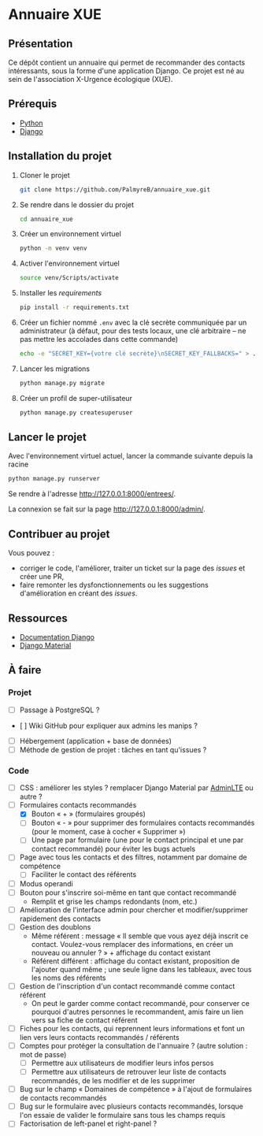 # Annuaire XUE

## Présentation

Ce dépôt contient un annuaire qui permet de recommander des contacts intéressants, sous la forme d'une application Django. Ce projet est né au sein de l'association X-Urgence écologique (XUE).

## Prérequis

- [Python](https://www.python.org/downloads/)
- [Django](https://docs.djangoproject.com/en/4.1/topics/install/)

## Installation du projet

1. Cloner le projet

   ```sh
   git clone https://github.com/PalmyreB/annuaire_xue.git
   ```

2. Se rendre dans le dossier du projet

   ```sh
   cd annuaire_xue
   ```

3. Créer un environnement virtuel

   ```sh
   python -m venv venv
   ```

4. Activer l'environnement virtuel

   ```sh
   source venv/Scripts/activate
   ```

5. Installer les _requirements_

   ```sh
   pip install -r requirements.txt
   ```

6. Créer un fichier nommé `.env` avec la clé secrète communiquée par un administrateur (à défaut, pour des tests locaux, une clé arbitraire – ne pas mettre les accolades dans cette commande)

   ```sh
   echo -e "SECRET_KEY={votre clé secrète}\nSECRET_KEY_FALLBACKS=" > .env
   ```

7. Lancer les migrations

   ```sh
   python manage.py migrate
   ```

8. Créer un profil de super-utilisateur

   ```sh
   python manage.py createsuperuser
   ```

## Lancer le projet

Avec l'environnement virtuel actuel, lancer la commande suivante depuis la racine

```sh
python manage.py runserver
```

Se rendre à l'adresse <http://127.0.0.1:8000/entrees/>.

La connexion se fait sur la page <http://127.0.0.1:8000/admin/>.

## Contribuer au projet

Vous pouvez :

- corriger le code, l'améliorer, traiter un ticket sur la page des _issues_ et créer une PR,
- faire remonter les dysfonctionnements ou les suggestions d'amélioration en créant des _issues_.

## Ressources

- [Documentation Django](https://docs.djangoproject.com/en/4.1/)
- [Django Material](https://github.com/viewflow/django-material/)

## À faire

### Projet

- [ ] Passage à PostgreSQL ?
- [ ] Wiki GitHub pour expliquer aux admins les manips ?
- [ ] Hébergement (application + base de données)
- [ ] Méthode de gestion de projet : tâches en tant qu'issues ?

### Code

- [ ] CSS : améliorer les styles ? remplacer Django Material par [AdminLTE](https://adminlte.io/) ou autre ?
- [ ] Formulaires contacts recommandés
  - [x] Bouton « + » (formulaires groupés)
  - [ ] Bouton « - » pour supprimer des formulaires contacts recommandés (pour le moment, case à cocher « Supprimer »)
  - [ ] Une page par formulaire (une pour le contact principal et une par contact recommandé) pour éviter les bugs actuels
- [ ] Page avec tous les contacts et des filtres, notamment par domaine de compétence
  - [ ] Faciliter le contact des référents
- [ ] Modus operandi
- [ ] Bouton pour s'inscrire soi-même en tant que contact recommandé
  - Remplit et grise les champs redondants (nom, etc.)
- [ ] Amélioration de l'interface admin pour chercher et modifier/supprimer rapidement des contacts
- [ ] Gestion des doublons
  - Même référent : message « Il semble que vous ayez déjà inscrit ce contact. Voulez-vous remplacer des informations, en créer un nouveau ou annuler ? » + affichage du contact existant
  - Référent différent : affichage du contact existant, proposition de l'ajouter quand même ; une seule ligne dans les tableaux, avec tous les noms des référents
- [ ] Gestion de l'inscription d'un contact recommandé comme contact référent
  - On peut le garder comme contact recommandé, pour conserver ce pourquoi d'autres personnes le recommandent, amis faire un lien vers sa fiche de contact référent
- [ ] Fiches pour les contacts, qui reprennent leurs informations et font un lien vers leurs contacts recommandés / référents
- [ ] Comptes pour protéger la consultation de l'annuaire ? (autre solution : mot de passe)
  - [ ] Permettre aux utilisateurs de modifier leurs infos persos
  - [ ] Permettre aux utilisateurs de retrouver leur liste de contacts recommandés, de les modifier et de les supprimer
- [ ] Bug sur le champ « Domaines de compétence » à l'ajout de formulaires de contacts recommandés
- [ ] Bug sur le formulaire avec plusieurs contacts recommandés, lorsque l'on essaie de valider le formulaire sans tous les champs requis
- [ ] Factorisation de left-panel et right-panel ?

